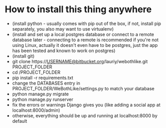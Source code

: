 # How to install this thing anywhere #

* (install python - usually comes with pip out of the box, if not, install pip separately, you also may want to use virtualenv)
* (install and set up a local postgres database or connect to a remote database later - connecting to a remote is recommended if you're not using Linux, actually it doesn't even have to be postgres, just the app has been tested and known to work on postgres)
* (install git)
* git clone https://USERNAME@bitbucket.org/lauriy/webothlike.git PROJECT_FOLDER
* cd /PROJECT_FOLDER
* pip install -r requirements.txt
* change the DATABASES entry in PROJECT_FOLDER/WeBothLike/settings.py to match your database
* python manage.py migrate
* python manage.py runserver
* fix the errors or warnings Django gives you (like adding a social app at localhost:8000/admin)
* otherwise, everything should be up and running at localhost:8000 by default